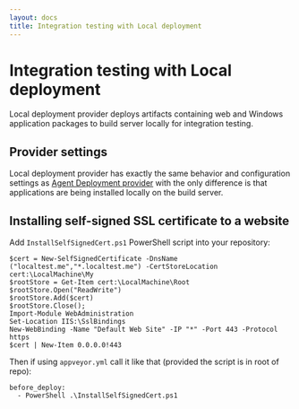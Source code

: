 ```yaml
---
layout: docs
title: Integration testing with Local deployment
---
```


# Integration testing with Local deployment

Local deployment provider deploys artifacts containing web and Windows application packages to build server locally for integration testing.

## Provider settings

Local deployment provider has exactly the same behavior and configuration settings as [Agent Deployment provider](/docs/deployment/agent) with the only difference is that applications
are being installed locally on the build server.

## Installing self-signed SSL certificate to a website

Add `InstallSelfSignedCert.ps1` PowerShell script into your repository:

	$cert = New-SelfSignedCertificate -DnsName ("localtest.me","*.localtest.me") -CertStoreLocation cert:\LocalMachine\My
	$rootStore = Get-Item cert:\LocalMachine\Root
	$rootStore.Open("ReadWrite")
	$rootStore.Add($cert)
	$rootStore.Close();
	Import-Module WebAdministration
	Set-Location IIS:\SslBindings
	New-WebBinding -Name "Default Web Site" -IP "*" -Port 443 -Protocol https
	$cert | New-Item 0.0.0.0!443

Then if using `appveyor.yml` call it like that (provided the script is in root of repo):

	before_deploy:
	  - PowerShell .\InstallSelfSignedCert.ps1